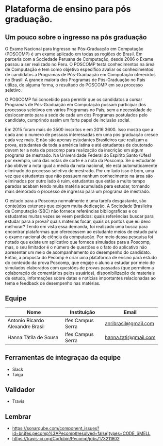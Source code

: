 # Plataforma de ensino para pós graduação.

## Um pouco sobre o ingresso na pós graduação 

O Exame Nacional para Ingresso na Pós-Graduação em Computação (POSCOMP) é um exame aplicado em todas as regiões do Brasil. Em parceria com a Sociedade Peruana de Computação, desde 2006 o Exame passou a ser realizado no Peru. O POSCOMP testa conhecimentos na área de Computação e tem como objetivo específico avaliar os conhecimentos de candidatos a Programas de Pós-Graduação em Computação oferecidos no Brasil. A grande maioria dos Programas de Pós-Graduação no País utiliza, de alguma forma, o resultado do POSCOMP em seu processo seletivo.

O POSCOMP foi concebido para permitir que os candidatos a cursar Programas de Pós-Graduação em Computação possam participar dos processos seletivos em vários Programas no País, sem a necessidade de deslocamento para a sede de cada um dos Programas postulados pelo candidato, cumprindo assim um forte papel de inclusão social.

Em 2015 foram mais de 3500 inscritos e em 2016 3600. Isso mostra que a cada ano o numero de pessoas interessadas em uma pós graduação cresce cada vez mais. E não são apenas estudantes Brasileiros que realizam a prova, estudantes de toda a américa latina e até estudantes de doutorado devem ter a nota da poscomp para realização da inscrição em algum programa de mestrado. Na Universidade Federal do Espírito Santo (Ufes) por exemplo, uma das notas de corte é a nota da Poscomp. Se o estudante não obtiver a nota igual a média da nota nacional, ele está automaticamente eliminado do processo seletivo de mestrado. Por um lado isso é bom, uma vez que estudantes que não possuem nenhum conhecimento na área são eliminados por outro lado é ruim, estudantes que estão a muito tempo parados acabam tendo muita matéria acumulada para estudar, tornando mais demorado o processo de ingresso para um programa de mestrado.

O estudo para a Poscomp normalmente é uma tarefa desgastante, são conteúdos extensos que exigem muita dedicação. A Sociedade Brasileira de Computação (SBC) não fornece referências bibliograficas e os estudantes muitas vezes se veem perdidos: quais referências buscar para estudar para a prova? quais materias focar, quais os pontos que eu devo melhorar? Tendo em vista essa demanda, foi realizado uma busca para encontrar plataformas que oferecessem ao estudante meios de estudo para o exame nacional de ciência da computação. Por meio dessa pesquisa foi notado que existe um aplicativo que fornece simulados para a Poscomp, mas, o seu limitador é o número de questões e o fato do aplicativo não apresentar um meio de acompanhamento do desempenho do candidato. Então, a proposta do Pecomp é criar uma plataforma de ensino para estudo do conteúdo da prova Poscomp, que engaje o aluno a estudar por meio de simulados elaborados com questões de provas passadas (que permitem a colaboração de comentários pelos usuários), disponibilização de materiais de estudo, informações sobre datas e notícias importantes relacionadas ao tema e feedback de desempenho nas matérias.

## Equipe

Nome | Instituição | Email
------|----------|---------
Antonio Ricardo Alexandre Brasil | Ifes Campus Serra | anribrasil@gmail.com    
Hanna Tátila de Sousa | Ifes Campus Serra | hanna.tati@gmail.com



## Ferramentas de integraçao da equipe
- Slack
- Taiga

## Validador
- Travis


## Lembrar
- https://sonarqube.com/component_issues?id=br.ifes.pecomp%3APecomp#resolved=false|types=CODE_SMELL
- https://travis-ci.org/Corlobin/Pecomp/jobs/173211802
